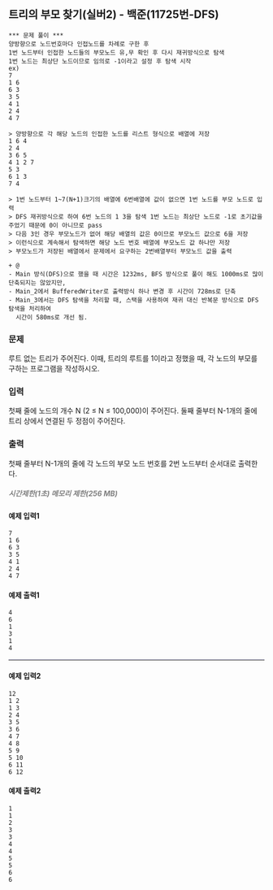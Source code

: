 ## 트리의 부모 찾기(실버2) - 백준(11725번-DFS)
```
*** 문제 풀이 ***
양방향으로 노드번호마다 인접노드를 차례로 구한 후
1번 노드부터 인접한 노드들의 부모노드 유,무 확인 후 다시 재귀방식으로 탐색
1번 노드는 최상단 노드이므로 임의로 -1이라고 설정 후 탐색 시작
ex)
7
1 6
6 3
3 5
4 1
2 4
4 7

> 양방향으로 각 해당 노드의 인접한 노드를 리스트 형식으로 배열에 저장
1 6 4
2 4
3 6 5
4 1 2 7
5 3
6 1 3
7 4

> 1번 노드부터 1~7(N+1)크기의 배열에 6번배열에 값이 없으면 1번 노드를 부모 노드로 입력
> DFS 재귀방식으로 하여 6번 노드의 1 3을 탐색 1번 노드는 최상단 노드로 -1로 초기값을 주었기 때문에 0이 아니므로 pass
> 다음 3인 경우 부모노드가 없어 해당 배열의 값은 0이므로 부모노드 값으로 6을 저장
> 이런식으로 계속해서 탐색하면 해당 노드 번호 배열에 부모노드 값 하나만 저장
> 부모노드가 저장된 배열에서 문제에서 요구하는 2번배열부터 부모노드 값을 출력

+ @
- Main 방식(DFS)으로 했을 때 시간은 1232ms, BFS 방식으로 풀이 해도 1000ms로 많이 단축되지는 않았지만,
- Main_2에서 BufferedWriter로 출력방식 하나 변경 후 시간이 728ms로 단축
- Main_3에서는 DFS 탐색을 처리할 때, 스택을 사용하여 재귀 대신 반복문 방식으로 DFS 탐색을 처리하여 
  시간이 580ms로 개선 됨.
```
### 문제
루트 없는 트리가 주어진다. 이때, 트리의 루트를 1이라고 정했을 때, 각 노드의 부모를 구하는 프로그램을 작성하시오.

### 입력
첫째 줄에 노드의 개수 N (2 ≤ N ≤ 100,000)이 주어진다. 둘째 줄부터 N-1개의 줄에 트리 상에서 연결된 두 정점이 주어진다.

### 출력
첫째 줄부터 N-1개의 줄에 각 노드의 부모 노드 번호를 2번 노드부터 순서대로 출력한다.

##### <p style="color:gray;">시간제한(1초) 메모리 제한(256 MB)</p>

#### 예제 입력1
```
7
1 6
6 3
3 5
4 1
2 4
4 7
```

#### 예제 출력1
```
4
6
1
3
1
4
```
<hr style="border: none; border-top: 2px solid lavender;" />

#### 예제 입력2
```
12
1 2
1 3
2 4
3 5
3 6
4 7
4 8
5 9
5 10
6 11
6 12
```

#### 예제 출력2
```
1
1
2
3
3
4
4
5
5
6
6
```
 
